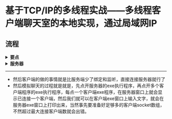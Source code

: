 # 基于TCP/IP的多线程实战——多线程客户端聊天室的本地实现，通过局域网IP
## 流程

<details><summary><b>要点</b></summary>
  
- 使用的是Winsock2库和windows库
- 总共两个程序，一个服务器程序，一个客户端程序
</details>
<details><summary><b>服务器</b></summary>
  
- 1.通过WSAStartup函数确认协议版本
- 2.通过socket函数创建socket变量
- 3.设置服务器协议地址簇，通过声明一个sock_address_in变量，就是大写的SOCKADDR_IN变量，然后设置网络地址就是本地的局域网IP，再设置端口号
- 4.通过bind函数绑定第二步创建的socket和第三步设置的服务器协议地址簇变量
- 5.通过listen函数让socket变量监听，同时设置最大允许连接的客户端数量
- 6.连接和通信
    - 这一步也就是多线程的核心部分
    - 用for循环跑多个客户端线程，事先声明存储客户端的SOCKET数组，然后for循环内每次都用accept函数去接听服务器socket
    - 然后通过CreateThread函数去创建一个线程，这个函数内给定的传入参数就是客户端通信的函数
    - 客户端通信的函数内就是进行一个while（1）无限循环，然后用一个buf数组和当前这次循环的客户端socket变脸作为参数传给recv函数，这样服务器就能收到这个客户端发来的消息了，用buf数组存储，然后再打印出来，供其它客户端查看，达到模拟多个客户端聊天室通信的功能
    - 然后因为这创建线程的操作是在for循环内的，所以有多少客户端就跑了几次for循环，实现多线程客户端和同一个服务端的聊天室通信
    - 这里的通信是每个客户端将自己的消息发送给服务端，然后通过一起查看客户端打印的数据进行通信的
- 7.之后就是通过closesocket断开连接，还有WSACleanup清理协议版本信息
</details>

---

- 然后客户端的做的事情就是比服务端少了绑定和监听，直接连接服务器就行了
- 然后模拟聊天的过程就是就是，先点开服务器的exe执行程序，再点开多个客户端程序的exe执行程序，每点一个客户端exe程序，在服务器窗口上就会显示已连接一个客户端，然后我们就可以在客户端exe窗口上输入文字，就会在服务器exe窗口上打印出来，当然事先要准备好足够多的客户端socket数组，不然超过最大连接客户端数就会出错。

